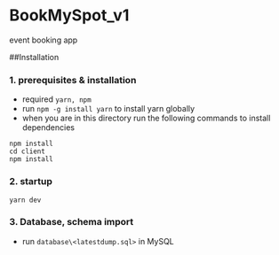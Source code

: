 # BookMySpot_v1
event booking app

##Installation

### 1. prerequisites & installation
-  required `yarn, npm`
-  run `npm -g install yarn` to install yarn globally
-  when you are in this directory run the following commands to install dependencies 
```
npm install
cd client
npm install
``` 
  

### 2. startup
  `yarn dev`
  
### 3. Database, schema import

- run `database\<latestdump.sql>` in MySQL